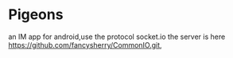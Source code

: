# Pigeons
an IM app for android,use the protocol socket.io
the server is here https://github.com/fancysherry/CommonIO.git,


